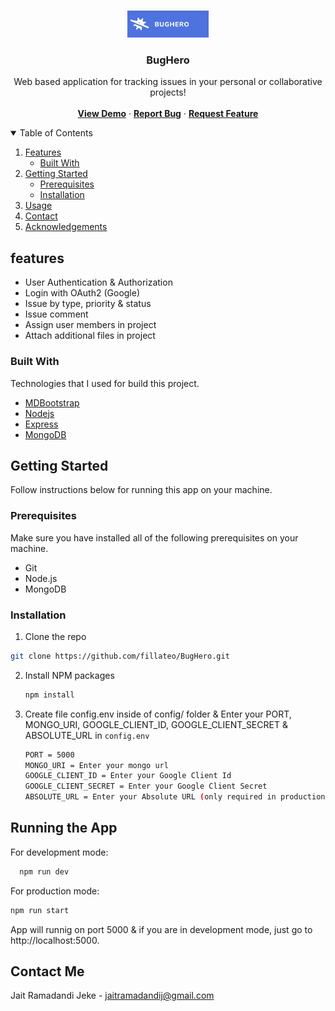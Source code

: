 <!--
*** Thanks for checking out the Best-README-Template. If you have a suggestion
*** that would make this better, please fork the repo and create a pull request
*** or simply open an issue with the tag "enhancement".
*** Thanks again! Now go create something AMAZING! :D
-->



<!-- PROJECT SHIELDS -->
<!--
*** I'm using markdown "reference style" links for readability.
*** Reference links are enclosed in brackets [ ] instead of parentheses ( ).
*** See the bottom of this document for the declaration of the reference variables
*** for contributors-url, forks-url, etc. This is an optional, concise syntax you may use.
*** https://www.markdownguide.org/basic-syntax/#reference-style-links


[![Contributors][contributors-shield]][contributors-url]
[![Forks][forks-shield]][forks-url]
[![Stargazers][stars-shield]][stars-url]
[![Issues][issues-shield]][issues-url]
[![MIT License][license-shield]][license-url]
[![LinkedIn][linkedin-shield]][linkedin-url]


-->

<!-- PROJECT LOGO -->
<br />
<p align="center">
  <a href="https://github.com/fillateo/BugHero">
    <img src="public/img/logo.jpg" width="130" alt="Logo">
  </a>

  <h3 align="center">BugHero</h3>

  <p align="center">
    Web based application for tracking issues in your personal or collaborative projects!
    <br />
    <br />
    <a href="https://bug-hero.herokuapp.com"><strong>View Demo</strong></a>
    ·
    <a href="https://github.com/fillateo/BugHero/issues"><strong>Report Bug</strong></a>
    ·
    <a href="https://github.com/fillateo/BugHero/issues"><strong>Request Feature</strong></a>
  </p>
</p>



<!-- TABLE OF CONTENTS -->
<details open="open">
  <summary>Table of Contents</summary>
  <ol>
    <li>
      <a href="#features">Features</a>
      <ul>
        <li><a href="#built-with">Built With</a></li>
      </ul>
    </li>
    <li>
      <a href="#getting-started">Getting Started</a>
      <ul>
        <li><a href="#prerequisites">Prerequisites</a></li>
        <li><a href="#installation">Installation</a></li>
      </ul>
    </li>
    <li><a href="#usage">Usage</a></li>
    <li><a href="#contact">Contact</a></li>
    <li><a href="#acknowledgements">Acknowledgements</a></li>
  </ol>
</details>



<!-- FEATURES -->
## features


* User Authentication & Authorization
* Login with OAuth2 (Google)
* Issue by type, priority & status
* Issue comment
* Assign user members in project
* Attach additional files in project

### Built With

Technologies that I used for build this project.
* [MDBootstrap](https://mdbootstrap.com/)
* [Nodejs](https://nodejs.org/en/)
* [Express](expressjs.com)
* [MongoDB](mongodb.com)



<!-- GETTING STARTED -->
## Getting Started

Follow instructions below for running this app on your machine.

### Prerequisites

Make sure you have installed all of the following prerequisites on your machine.

* Git
* Node.js
* MongoDB

### Installation

1. Clone the repo
```sh
git clone https://github.com/fillateo/BugHero.git
```
2. Install NPM packages
   ```sh
   npm install
   ```
4. Create file config.env inside of config/ folder & Enter your PORT, MONGO_URI, GOOGLE_CLIENT_ID, GOOGLE_CLIENT_SECRET & ABSOLUTE_URL in `config.env`
   ```sh
   PORT = 5000
   MONGO_URI = Enter your mongo url
   GOOGLE_CLIENT_ID = Enter your Google Client Id
   GOOGLE_CLIENT_SECRET = Enter your Google Client Secret
   ABSOLUTE_URL = Enter your Absolute URL (only required in production mode)
   ```



<!-- USAGE EXAMPLES -->
## Running the App

For development mode:
```sh
  npm run dev
```

For production mode:
```sh
npm run start
```

App will runnig on port 5000 & if you are in development mode, just go to http://localhost:5000.


<!-- CONTACT -->
## Contact Me
Jait Ramadandi Jeke - <jaitramadandij@gmail.com>

